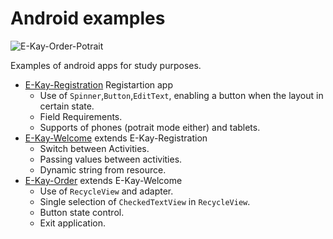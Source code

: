 # Android examples

![E-Kay-Order-Potrait](https://media.giphy.com/media/7T0dSX6bsPFApxnQV0/giphy.gif)

Examples of android apps for study purposes.

- [E-Kay-Registration](/E-Kay-Registration/README.md) Registartion app
  - Use of `Spinner`,`Button`,`EditText`,  enabling a button when the layout in certain state.
  - Field Requirements.
  - Supports of phones (potrait mode either) and tablets.
- [E-Kay-Welcome](/E-Kay-Welcome/README.md) extends E-Kay-Registration
  - Switch between Activities.
  - Passing values between activities.
  - Dynamic string from resource.
- [E-Kay-Order](/E-Kay-Order/README.md) extends E-Kay-Welcome
  - Use of `RecycleView` and adapter.
  - Single selection of `CheckedTextView` in `RecycleView`.
  - Button state control.
  - Exit application.
